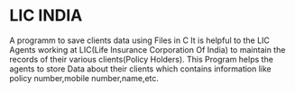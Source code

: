 # LIC INDIA
A programm to save clients data using Files in C
It is helpful to the LIC Agents working at LIC(Life Insurance Corporation Of India) to maintain the records of their various clients(Policy Holders).
This Program helps the agents to store Data about their clients which contains information like policy number,mobile number,name,etc.

